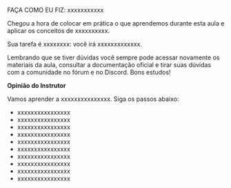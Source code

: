 FAÇA COMO EU FIZ: xxxxxxxxxxx

Chegou a hora de colocar em prática o que aprendemos durante esta aula e aplicar os conceitos de xxxxxxxxxx.

Sua tarefa é xxxxxxxx: você irá xxxxxxxxxxxxx.

Lembrando que se tiver dúvidas você sempre pode acessar novamente os materiais da aula, consultar a documentação oficial e tirar suas dúvidas com a comunidade no fórum e no Discord. Bons estudos!

**Opinião do Instrutor**

Vamos aprender a xxxxxxxxxxxxxxx. Siga os passos abaixo:

* xxxxxxxxxxxxxxxx
* xxxxxxxxxxxxxxxx
* xxxxxxxxxxxxxxxx
* xxxxxxxxxxxxxxxx
* xxxxxxxxxxxxxxxx
* xxxxxxxxxxxxxxxx
* xxxxxxxxxxxxxxxx
* xxxxxxxxxxxxxxxx
* xxxxxxxxxxxxxxxx
* xxxxxxxxxxxxxxxx

